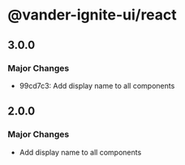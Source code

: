 # @vander-ignite-ui/react

## 3.0.0

### Major Changes

- 99cd7c3: Add display name to all components

## 2.0.0

### Major Changes

- Add display name to all components
